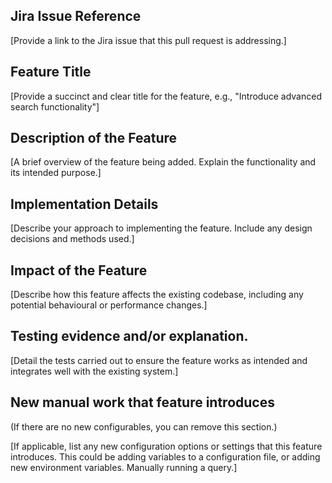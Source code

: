 ## Jira Issue Reference
[Provide a link to the Jira issue that this pull request is addressing.]

## Feature Title
[Provide a succinct and clear title for the feature, e.g., "Introduce advanced search functionality"]

## Description of the Feature
[A brief overview of the feature being added. Explain the functionality and its intended purpose.]

## Implementation Details
[Describe your approach to implementing the feature. Include any design decisions and methods used.]

## Impact of the Feature
[Describe how this feature affects the existing codebase, including any potential behavioural or performance changes.]

## Testing evidence and/or explanation.
[Detail the tests carried out to ensure the feature works as intended and integrates well with the existing system.]

## New manual work that feature introduces
(If there are no new configurables, you can remove this section.)

[If applicable, list any new configuration options or settings that this feature introduces.
This could be adding variables to a configuration file, or adding new environment variables.
Manually running a query.]